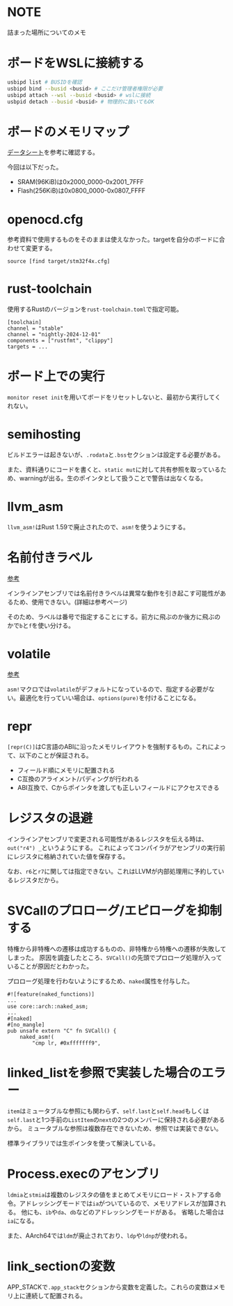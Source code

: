 # NOTE

詰まった場所についてのメモ

# ボードをWSLに接続する

```bash
usbipd list # BUSIDを確認
usbipd bind --busid <busid> # ここだけ管理者権限が必要
usbipd attach --wsl --busid <busid> # wslに接続
usbpid detach --busid <busid> # 物理的に抜いてもOK
```

# ボードのメモリマップ

[データシート](https://www.st.com/resource/en/datasheet/stm32f401re.pdf)を参考に確認する。

今回は以下だった。

- SRAM(96KiB)は0x2000_0000-0x2001_7FFF
- Flash(256KiB)は0x0800_0000-0x0807_FFFF

# openocd.cfg

参考資料で使用するものをそのままは使えなかった。targetを自分のボードに合わせて変更する。

```
source [find target/stm32f4x.cfg]
```

# rust-toolchain

使用するRustのバージョンを`rust-toolchain.toml`で指定可能。

```
[toolchain]
channel = "stable"
channel = "nightly-2024-12-01"
components = ["rustfmt", "clippy"]
targets = ...
```

# ボード上での実行

`monitor reset init`を用いてボードをリセットしないと、最初から実行してくれない。

# semihosting

ビルドエラーは起きないが、`.rodata`と`.bss`セクションは設定する必要がある。

また、資料通りにコードを書くと、`static mut`に対して共有参照を取っているため、warningが出る。生のポインタとして扱うことで警告は出なくなる。

# llvm_asm

`llvm_asm!`はRust 1.59で廃止されたので、`asm!`を使うようにする。

# 名前付きラベル

[参考](https://doc.rust-lang.org/nightly/rust-by-example/unsafe/asm.html#labels)

インラインアセンブリでは名前付きラベルは異常な動作を引き起こす可能性があるため、使用できない。(詳細は参考ページ)

そのため、ラベルは番号で指定することにする。前方に飛ぶのか後方に飛ぶのかで`b`と`f`を使い分ける。

# volatile

[参考](https://users.rust-lang.org/t/volatile-option-in-new-asm-macro/44289/1)

`asm!`マクロでは`volatile`がデフォルトになっているので、指定する必要がない。最適化を行っていい場合は、`options(pure)`を付けることになる。

# repr

`[repr(C)]`はC言語のABIに沿ったメモリレイアウトを強制するもの。これによって、以下のことが保証される。

- フィールド順にメモリに配置される
- C互換のアライメント/パディングが行われる
- ABI互換で、Cからポインタを渡しても正しいフィールドにアクセスできる

# レジスタの退避

インラインアセンブリで変更される可能性があるレジスタを伝える時は、`out("r4") _`というようにする。
これによってコンパイラがアセンブリの実行前にレジスタに格納されていた値を保存する。

なお、`r6`と`r7`に関しては指定できない。これはLLVMが内部処理用に予約しているレジスタだから。

# SVCallのプロローグ/エピローグを抑制する

特権から非特権への遷移は成功するものの、非特権から特権への遷移が失敗してしまった。
原因を調査したところ、`SVCall()`の先頭でプロローグ処理が入っていることが原因だとわかった。

プロローグ処理を行わないようにするため、`naked`属性を付与した。

```
#![feature(naked_functions)]
...
use core::arch::naked_asm;
...
#[naked]
#[no_mangle]
pub unsafe extern "C" fn SVCall() {
    naked_asm!(
        "cmp lr, #0xfffffff9",
```

# linked_listを参照で実装した場合のエラー

`item`はミュータブルな参照にも関わらず、`self.last`と`self.head`もしくは`self.last`と1つ手前の`ListItem`の`next`の2つのメンバーに保持される必要があるから。
ミュータブルな参照は複数存在できないため、参照では実装できない。

標準ライブラリでは生ポインタを使って解決している。

# Process.execのアセンブリ

`ldmia`と`stmia`は複数のレジスタの値をまとめてメモリにロード・ストアする命令。アドレッシングモードでは`ia`がついているので、メモリアドレスが加算される。
他にも、`ib`や`da`、`db`などのアドレッシングモードがある。
省略した場合は`ia`になる。

また、AArch64では`ldm`が廃止されており、`ldp`や`ldnp`が使われる。

# link_sectionの変数

APP_STACKで`.app_stack`セクションから変数を定義した。これらの変数はメモリ上に連続して配置される。